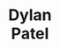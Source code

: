 ---
layout: page
title: <b>Dylan</b> <br> Patel 
description: SemiAnalysis
img: assets/img/dylan.jpg
redirect: https://twitter.com/dylan522p
importance: 5
category: speaker
---